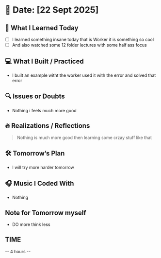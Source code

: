 # 📅 Date: [22 Sept 2025]

## 🧠 What I Learned Today

- [ ] I learned something insane today that is Worker it is something so cool
- [ ] And also watched some 12 folder lectures with some half ass focus

## 💻 What I Built / Practiced

- I built an example witht the worker used it with the error and solved that error

## 🔍 Issues or Doubts

- Nothing i feels much more good 

## 🔥 Realizations / Reflections

> Nothing is much more good then learning some crzay stuff like that

## 🛠 Tomorrow’s Plan

- I will try more harder tomorrow

## 🎧 Music I Coded With

- Nothing

## Note for Tomorrow myself

- DO more think less

## TIME

-- 4 hours --
